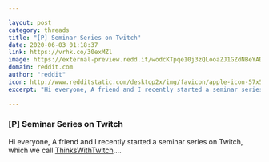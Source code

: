 ```yaml
---

layout: post
category: threads
title: "[P] Seminar Series on Twitch"
date: 2020-06-03 01:18:37
link: https://vrhk.co/30exMZl
image: https://external-preview.redd.it/wodcKTpqe10j3zQLooaZJ1GZdNBeYADwDDc6m-F2CeM.jpg?width=300&height=157.068062827&auto=webp&crop=300:157.068062827,smart&s=0ffef1b170edafb2039eaf627a5c063a86b09af2
domain: reddit.com
author: "reddit"
icon: http://www.redditstatic.com/desktop2x/img/favicon/apple-icon-57x57.png
excerpt: "Hi everyone, A friend and I recently started a seminar series on Twitch, which we call [ThinksWithTwitch](<https://twitch.tv/thinkswithtwitch>)...."

---
```


### [P] Seminar Series on Twitch

Hi everyone, A friend and I recently started a seminar series on Twitch, which we call [ThinksWithTwitch](<https://twitch.tv/thinkswithtwitch>)....